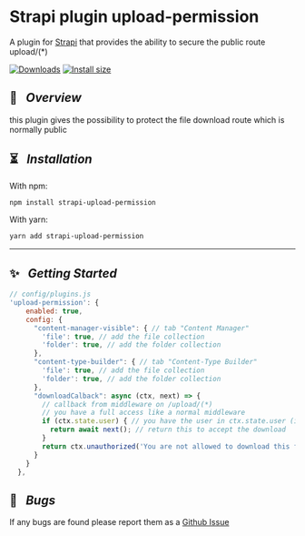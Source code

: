 # Strapi plugin upload-permission


A plugin for [Strapi](https://github.com/strapi/strapi) that provides the ability to secure the public route upload/(*)

[![Downloads](https://img.shields.io/npm/dm/strapi-upload-permission?style=for-the-badge)](https://www.npmjs.com/package/strapi-upload-permission)
[![Install size](https://img.shields.io/npm/l/strapi-upload-permission?style=for-the-badge)](https://github.com/PaulRichez/strapi-upload-permission/blob/main/Licence)

## 🚀 &nbsp; _Overview_

this plugin gives the possibility to protect the file download route which is normally public

## ⏳ &nbsp; _Installation_

With npm:

```bash
npm install strapi-upload-permission
```

With yarn:

```bash
yarn add strapi-upload-permission
```

---

## ✨ &nbsp; _Getting Started_
```js
// config/plugins.js
'upload-permission': {
    enabled: true,
    config: {
      "content-manager-visible": { // tab "Content Manager"
        'file': true, // add the file collection
        'folder': true, // add the folder collection
      },
      "content-type-builder": { // tab "Content-Type Builder"
        'file': true, // add the file collection
        'folder': true, // add the folder collection
      },
      "downloadCalback": async (ctx, next) => { 
        // callback from middleware on /upload/(*)
        // you have a full access like a normal middleware
        if (ctx.state.user) { // you have the user in ctx.state.user (if token)
          return await next(); // return this to accept the download
        }
        return ctx.unauthorized('You are not allowed to download this file'); // denied
      }
    }
  },
```

## 🐛 &nbsp; _Bugs_

If any bugs are found please report them as a [Github Issue](https://github.com/PaulRichez/strapi-upload-permission/issues)
